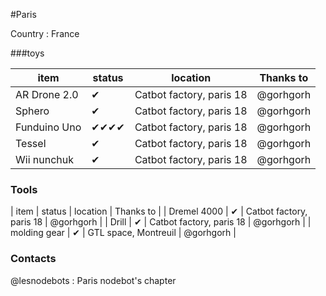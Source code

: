 #Paris 

Country : France

###toys

| item | status | location | Thanks to |
-------|--------|----------|------------------|
| AR Drone 2.0 | ✔ | Catbot factory, paris 18 | @gorhgorh |
| Sphero | ✔ | Catbot factory, paris 18 | @gorhgorh |
| Funduino Uno | ✔✔✔✔ | Catbot factory, paris 18 | @gorhgorh |
| Tessel | ✔ | Catbot factory, paris 18 | @gorhgorh |
| Wii nunchuk | ✔ | Catbot factory, paris 18 | @gorhgorh |


### Tools

| item | status | location | Thanks to |
| Dremel 4000 | ✔ | Catbot factory, paris 18 | @gorhgorh |
| Drill | ✔ | Catbot factory, paris 18 | @gorhgorh |
| molding gear | ✔ | GTL space, Montreuil | @gorhgorh |

### Contacts 

@lesnodebots : Paris nodebot's chapter
